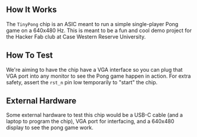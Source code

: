 <!---

This file is used to generate your project datasheet. Please fill in the information below and delete any unused
sections.

You can also include images in this folder and reference them in the markdown. Each image must be less than
512 kb in size, and the combined size of all images must be less than 1 MB.
-->

## How It Works

The `TinyPong` chip is an ASIC meant to run a simple single-player Pong game on a 640x480 Hz. This is meant to be a fun and 
cool demo project for the Hacker Fab club at Case Western Reserve University. 

## How To Test

We're aiming to have the chip have a VGA interface so you can plug that VGA port into any monitor to see the Pong game happen
in action. For extra safety, assert the `rst_n` pin low temporarily to "start" the chip.

## External Hardware

Some external hardware to test this chip would be a USB-C cable (and a laptop to program the chip), VGA port for interfacing,
and a 640x480 display to see the pong game work.
